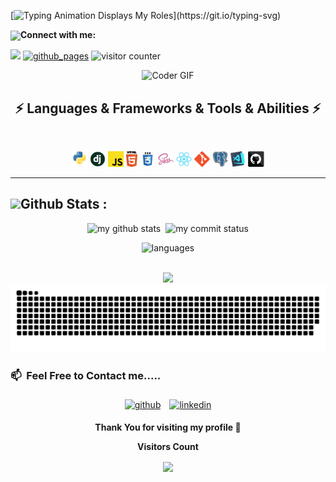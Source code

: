 [![Typing Animation Displays My Roles](https://readme-typing-svg.herokuapp.com?color=%2336BCF7&lines=Hello+I'm+Yaser+DEMET;Welcome+to+my+Github+profile;I'm+React+Developer...;)](https://git.io/typing-svg)
<p align="center">
<p><img src='https://raw.githubusercontent.com/ShahriarShafin/ShahriarShafin/main/Assets/handshake.gif' width="64" align="center"><b>Connect with me:</b></p>

[![](https://img.shields.io/badge/linkedin-%230077B5.svg?&style=for-the-badge&logo=linkedin&logoColor=white)](https://www.linkedin.com/in/yaser-demet-42731421b/) 
<a href="https://yaserdemet.github.io/" target="_blank"> <img src="https://user-images.githubusercontent.com/94930605/160260064-ff3aa908-cbfd-4350-ab28-a26a0b7a1819.png" alt="github_pages" height="28.5"/></a> <img src="https://komarev.com/ghpvc/?username=yaserdemet" alt="visitor counter"  height="28.5"/>
</p>

 <p align="center">

  <img src="https://media.giphy.com/media/SWoSkN6DxTszqIKEqv/giphy.gif" alt="Coder GIF" width="800" height="400">
  
</p>

<h2 align="center">⚡ Languages & Frameworks & Tools & Abilities ⚡</h2>
<br>
<p align="center">
  <code><img title="Python" height="25" src="img/python-original.svg"></code>
  <code><img title="Django" height="25" src="img/django.png"></code>
  <code><img title="Javascript" height="25" src="img/javascript.svg"></code>
  <code><img title="HTML5" height="25" src="img/html5.svg"></code>
  <code><img title="CSS" height="25" src="img/css.svg"></code>
  <code><img title="SASS" height="25" src="img/sass.svg"></code>
  <code><img title="React" height="25" src="img/react-original.svg"></code>
  <code><img title="Git" height="25" src="img/git-original.svg"></code>
  <code><img title="PostgreSQL" height="25" src="img/postgresql.svg"></code>
  <code><img title="Visual Studio Code" height="25" src="img/vscode.png"></code>
  <code><img title="GitHub" height="25" src="img/github.svg"></code>
</p>
<hr>





## <img src="https://media.giphy.com/media/cj87CxfRtrUifF3Ryk/giphy.gif" width="25"><b>Github Stats :</b>
<p align="center">
<img src="https://github-readme-stats.vercel.app/api?username=yaserdemet&theme=chartreuse-dark&show_icons=true" alt="my github stats" width="49%"/>&nbsp;
<img src="https://github-readme-streak-stats.herokuapp.com/?user=yaserdemet&theme=chartreuse-dark&show_icons=true" alt="my commit status" width="49%" /> </p>
<p align="center"> <img src="https://github-readme-stats.vercel.app/api/top-langs/?username=yaserdemet&theme=chartreuse-dark&layout=compact" alt="languages" width="50%" > </p>


</div>
<br>
<div align="center">
  <a href="#">
    <img src="https://activity-graph.herokuapp.com/graph?username=yaserdemet&theme=react-dark" />
  </a>
</div>


<!-- <div align="center">
  <a href="#">
    <h2>🏆 Github Profile Trophy 🏆</h2>    
        <img width=1000
      src="https://github-profile-trophy.vercel.app/?username=yaserdemet&column=8&theme=onedark&no-frame=true&margin-w=15" />    
  </a>
</div> -->

<!-- ![snake gif](https://github.com/yaserdemet/yaserdemet/blob/output/github-contribution-grid-snake.gif)
 -->


<div align="center">
  <a href="https://1999azzar.github.io/1999AZZAR/">
  <img  src="https://github.com/1999AZZAR/1999AZZAR/blob/main/resources/img/grid-snake.svg"
       alt="snake" /></a>
</div>


<h3 align="left">📫 &nbsp;Feel Free to Contact me.....</h3>

<p align="center">
	<a href="https://github.com/yaserdemet"><img alt="github" width="10%" style="padding:5px" src="https://img.icons8.com/clouds/100/000000/github.png"/></a>
	<a href="https://www.linkedin.com/in/yaser-demet-42731421b/"><img alt="linkedin" width="10%" style="padding:5px" src="https://img.icons8.com/clouds/100/000000/linkedin.png"/></a>
	
</p>

<p align="center"><b> Thank You for visiting my profile 🙏</b></p>

<div align="center">
 <b style = {font-weight: 600}>Visitors Count</b>

<p align="center"><img align="center" src="https://profile-counter.glitch.me/{yaserdemet}/count.svg" /></p> 
<br>
</div>
